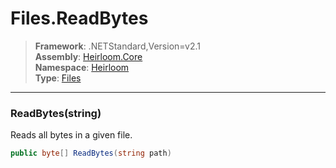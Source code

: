# Files.ReadBytes

> **Framework**: .NETStandard,Version=v2.1  
> **Assembly**: [Heirloom.Core][0]  
> **Namespace**: [Heirloom][0]  
> **Type**: [Files][1]  

--------------------------------------------------------------------------------

### ReadBytes(string)

Reads all bytes in a given file.

```cs
public byte[] ReadBytes(string path)
```

[0]: ..\Heirloom.Core.md
[1]: Heirloom.Files.md
